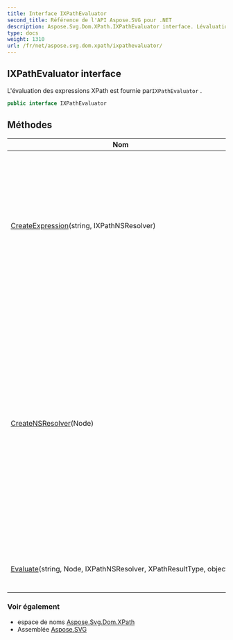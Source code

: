 ```yaml
---
title: Interface IXPathEvaluator
second_title: Référence de l'API Aspose.SVG pour .NET
description: Aspose.Svg.Dom.XPath.IXPathEvaluator interface. Lévaluation des expressions XPath est fournie parIXPathEvaluator .
type: docs
weight: 1310
url: /fr/net/aspose.svg.dom.xpath/ixpathevaluator/
---
```

## IXPathEvaluator interface

L'évaluation des expressions XPath est fournie par`IXPathEvaluator` .

```csharp
public interface IXPathEvaluator
```

## Méthodes

| Nom | La description |
| --- | --- |
| [CreateExpression](../../aspose.svg.dom.xpath/ixpathevaluator/createexpression/)(string, IXPathNSResolver) | Crée une expression XPath analysée avec des espaces de noms résolus. Ceci est utile lorsqu'une expression sera réutilisée dans une application car cela permet de compiler la chaîne d'expression dans une forme interne plus efficace et de pré-résoudre tous les préfixes d'espace de noms qui se produisent dans l'expression. |
| [CreateNSResolver](../../aspose.svg.dom.xpath/ixpathevaluator/creatensresolver/)(Node) | Adapte n'importe quel nœud DOM pour résoudre les espaces de noms afin qu'une expression XPath puisse être facilement évaluée par rapport au contexte du nœud où elle est apparue dans le document. Cet adaptateur fonctionne comme la méthode DOM niveau 3`lookupNamespaceURI` sur les nœuds en résolvant le namespaceURI à partir d'un préfixe donné en utilisant les informations actuelles disponibles dans la hiérarchie du nœud au moment où lookupNamespaceURI est appelé, en résolvant également correctement le préfixe xml implicite. |
| [Evaluate](../../aspose.svg.dom.xpath/ixpathevaluator/evaluate/)(string, Node, IXPathNSResolver, XPathResultType, object) | Évalue une chaîne d'expression XPath et renvoie un résultat du type spécifié si possible. |

### Voir également

* espace de noms [Aspose.Svg.Dom.XPath](../../aspose.svg.dom.xpath/)
* Assemblée [Aspose.SVG](../../)


